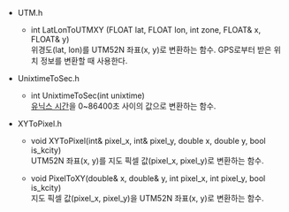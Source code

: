 * UTM.h
  * int LatLonToUTMXY (FLOAT lat, FLOAT lon, int zone, FLOAT& x, FLOAT& y)    
위경도(lat, lon)를 UTM52N 좌표(x, y)로 변환하는 함수. GPS로부터 받은 위치 정보를 변환할 때 사용한다.

* UnixtimeToSec.h
  * int UnixtimeToSec(int unixtime)    
[유닉스 시간](https://ko.wikipedia.org/wiki/%EC%9C%A0%EB%8B%89%EC%8A%A4_%EC%8B%9C%EA%B0%84)을 0~86400초 사이의 값으로 변환하는 함수.

* XYToPixel.h
  * void XYToPixel(int& pixel_x, int& pixel_y, double x, double y, bool is_kcity)    
UTM52N 좌표(x, y)를 지도 픽셀 값(pixel_x, pixel_y)로 변환하는 함수.

  * void PixelToXY(double& x, double& y, int pixel_x, int pixel_y, bool is_kcity)    
지도 픽셀 값(pixel_x, pixel_y)을 UTM52N 좌표(x, y)로 변환하는 함수.
